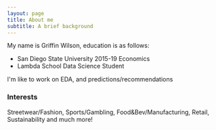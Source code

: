 ```yaml
---
layout: page
title: About me
subtitle: A brief background
---
```


My name is Griffin Wilson, education is as follows:

- San Diego State University 2015-19 Economics
- Lambda School Data Science Student

I'm like to work on EDA, and predictions/recommendations

### Interests

Streetwear/Fashion, Sports/Gambling, Food&Bev/Manufacturing, Retail, Sustainability and much more!

